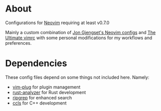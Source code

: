 # About
Configurations for [Neovim](https://neovim.io/) requiring at least v0.7.0

Mainly a custom combination of [Jon Gjengset's Neovim configs](https://github.com/jonhoo/configs/tree/master/editor/.config/nvim) and [The Ultimate vimrc](https://github.com/amix/vimrc) with some personal modifications for my workflows and preferences.

# Dependencies
These config files depend on some things not included here. Namely:
- [vim-plug](https://github.com/junegunn/vim-plug) for plugin management
- [rust-analyzer](https://rust-analyzer.github.io/) for Rust development
- [ripgrep](https://github.com/BurntSushi/ripgrep) for enhanced search
- [ccls](https://github.com/MaskRay/ccls) for C++ development
